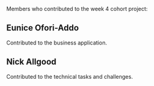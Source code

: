 Members who contributed to the week 4 cohort project:

## Eunice Ofori-Addo
Contributed to the business application.

## Nick Allgood
Contributed to the technical tasks and challenges.
